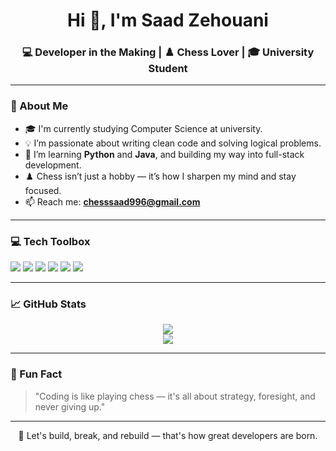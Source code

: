 <h1 align="center">Hi 👋, I'm Saad Zehouani</h1>
<h3 align="center">💻 Developer in the Making | ♟️ Chess Lover | 🎓 University Student</h3>

---

### 🧠 About Me

- 🎓 I'm currently studying Computer Science at university.
- 💡 I’m passionate about writing clean code and solving logical problems.
- 🔭 I’m learning **Python** and **Java**, and building my way into full-stack development.
- ♟️ Chess isn’t just a hobby — it’s how I sharpen my mind and stay focused.
- 📫 Reach me: **chesssaad996@gmail.com**

---

### 💻 Tech Toolbox

<p>
  <img src="https://img.shields.io/badge/Python-3776AB?style=for-the-badge&logo=python&logoColor=white"/>
  <img src="https://img.shields.io/badge/Java-ED8B00?style=for-the-badge&logo=java&logoColor=white"/>
  <img src="https://img.shields.io/badge/HTML-E34F26?style=for-the-badge&logo=html5&logoColor=white"/>
  <img src="https://img.shields.io/badge/CSS-1572B6?style=for-the-badge&logo=css3&logoColor=white"/>
  <img src="https://img.shields.io/badge/Git-F05032?style=for-the-badge&logo=git&logoColor=white"/>
  <img src="https://img.shields.io/badge/VSCode-0078d7?style=for-the-badge&logo=visual-studio-code&logoColor=white"/>
</p>

---

### 📈 GitHub Stats

<p align="center">
  <img src="https://github-readme-stats.vercel.app/api?username=YOUR_GITHUB_USERNAME&show_icons=true&theme=tokyonight" />
  <br/>
  <img src="https://github-readme-streak-stats.herokuapp.com/?user=YOUR_GITHUB_USERNAME&theme=tokyonight"/>
</p>

---

### 🎯 Fun Fact

> "Coding is like playing chess — it's all about strategy, foresight, and never giving up."

---

<p align="center">
  🚀 Let's build, break, and rebuild — that's how great developers are born.
</p>


